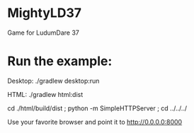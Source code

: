# MightyLD37

Game for LudumDare 37


# Run the example:

Desktop:
./gradlew desktop:run

HTML:
./gradlew html:dist

cd ./html/build/dist ; python -m SimpleHTTPServer ; cd ../../../

Use your favorite browser and point it to http://0.0.0.0:8000
